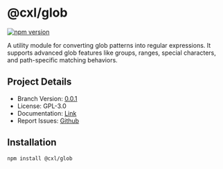 # @cxl/glob 
	
[![npm version](https://badge.fury.io/js/%40cxl%2Fglob.svg)](https://badge.fury.io/js/%40cxl%2Fglob)

A utility module for converting glob patterns into regular expressions. It supports advanced glob features like groups, ranges, special characters, and path-specific matching behaviors.

## Project Details

-   Branch Version: [0.0.1](https://npmjs.com/package/@cxl/glob/v/0.0.1)
-   License: GPL-3.0
-   Documentation: [Link](https://cxlio.github.io/cxl/glob)
-   Report Issues: [Github](https://github.com/cxlio/open/issues)

## Installation

	npm install @cxl/glob

